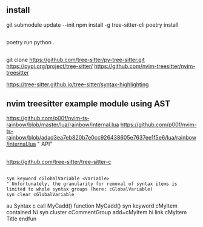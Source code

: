 #
## install
git submodule update --init
npm install -g tree-sitter-cli
poetry install

##
poetry run python .

##
git clone https://github.com/tree-sitter/py-tree-sitter.git
https://pypi.org/project/tree-sitter/
https://github.com/nvim-treesitter/nvim-treesitter


https://tree-sitter.github.io/tree-sitter/syntax-highlighting

## nvim treesitter example module using AST
https://github.com/p00f/nvim-ts-rainbow/blob/master/lua/rainbow/internal.lua
https://github.com/p00f/nvim-ts-rainbow/blob/adad3ea7eb820b7e0cc926438605e7637ee1f5e6/lua/rainbow/internal.lua " API"

##
https://github.com/tree-sitter/tree-sitter-c

##
```vim
syn keyword cGlobalVariable <Variable>
" Unfortunately, the granularity for removal of syntax items is limited to whole syntax groups (here: cGlobalVariable)
syn clear cGlobalVariable
```

au Syntax c call MyCadd()
function MyCadd()
  syn keyword cMyItem contained Ni
  syn cluster cCommentGroup add=cMyItem
  hi link cMyItem Title
endfun
